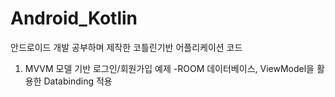 # Android_Kotlin
안드로이드 개발 공부하며 제작한 코틀린기반 어플리케이션 코드

1. MVVM 모델 기반 로그인/회원가입 예제
  -ROOM 데이터베이스, ViewModel을 활용한 Databinding 적용
